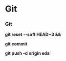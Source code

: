 # Git

### **Git**

**git reset --soft HEAD~3 &&**

**git commit**  


**git push -d origin eda**  


